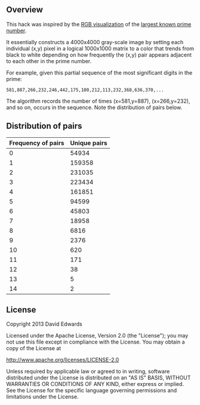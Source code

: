 ## Overview
This hack was inspired by the [RGB visualization](http://io9.com/5985749/the-worlds-largest-known-prime-number-in-rgb)
of the [largest known prime number](http://www.isthe.com/chongo/tech/math/digit/m57885161/prime-c.html).

It essentially constructs a 4000x4000 gray-scale image by setting each individual (x,y) pixel in a logical 1000x1000
matrix to a color that trends from black to white depending on how frequently the (x,y) pair appears adjacent to each
other in the prime number.

For example, given this partial sequence of the most significant digits in the prime:
```
581,887,266,232,246,442,175,100,212,113,232,368,636,370,...
```

The algorithm records the number of times (x=581,y=887), (x=266,y=232), and so on, occurs in the sequence. Note the
distribution of pairs below.

## Distribution of pairs
Frequency of pairs | Unique pairs
--- | ---
0 | 54934
1 | 159358
2 | 231035
3 | 223434
4 | 161851
5 | 94599
6 | 45803
7 | 18958
8 | 6816
9 | 2376
10 | 620
11 | 171
12 | 38
13 | 5
14 | 2

## License
Copyright 2013 David Edwards

Licensed under the Apache License, Version 2.0 (the "License");
you may not use this file except in compliance with the License.
You may obtain a copy of the License at

http://www.apache.org/licenses/LICENSE-2.0

Unless required by applicable law or agreed to in writing, software
distributed under the License is distributed on an "AS IS" BASIS,
WITHOUT WARRANTIES OR CONDITIONS OF ANY KIND, either express or implied.
See the License for the specific language governing permissions and
limitations under the License.
